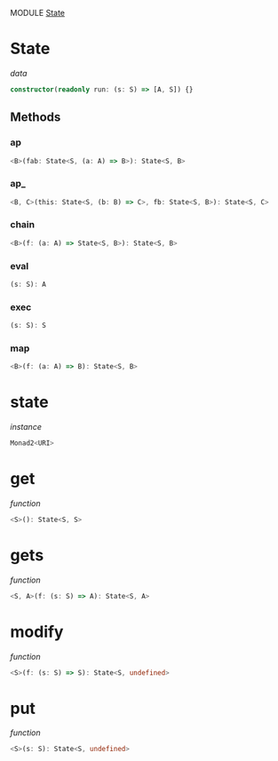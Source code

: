 MODULE [State](https://github.com/gcanti/fp-ts/blob/master/src/State.ts)

# State

_data_

```ts
constructor(readonly run: (s: S) => [A, S]) {}
```

## Methods

### ap

```ts
<B>(fab: State<S, (a: A) => B>): State<S, B>
```

### ap\_

```ts
<B, C>(this: State<S, (b: B) => C>, fb: State<S, B>): State<S, C>
```

### chain

```ts
<B>(f: (a: A) => State<S, B>): State<S, B>
```

### eval

```ts
(s: S): A
```

### exec

```ts
(s: S): S
```

### map

```ts
<B>(f: (a: A) => B): State<S, B>
```

# state

_instance_

```ts
Monad2<URI>
```

# get

_function_

```ts
<S>(): State<S, S>
```

# gets

_function_

```ts
<S, A>(f: (s: S) => A): State<S, A>
```

# modify

_function_

```ts
<S>(f: (s: S) => S): State<S, undefined>
```

# put

_function_

```ts
<S>(s: S): State<S, undefined>
```
